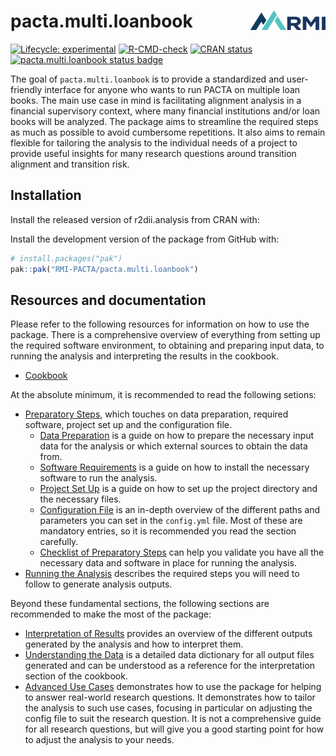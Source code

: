 # pacta.multi.loanbook <a href="https://rmi-pacta.github.io/pacta.multi.loanbook"><img src="man/figures/logo.png" align="right" height="31" /></a>


<!-- badges: start -->
[![Lifecycle: experimental](https://img.shields.io/badge/lifecycle-experimental-orange.svg)](https://lifecycle.r-lib.org/articles/stages.html#experimental)
[![R-CMD-check](https://github.com/RMI-PACTA/pacta.multi.loanbook/actions/workflows/R-CMD-check.yaml/badge.svg)](https://github.com/RMI-PACTA/pacta.multi.loanbook/actions/workflows/R-CMD-check.yaml)
[![CRAN
status](https://www.r-pkg.org/badges/version/pacta.multi.loanbook)](https://CRAN.R-project.org/package=pacta.multi.loanbook)
[![pacta.multi.loanbook status badge](https://rmi-pacta.r-universe.dev/badges/pacta.multi.loanbook)](https://rmi-pacta.r-universe.dev/pacta.multi.loanbook)
<!-- badges: end -->

The goal of `pacta.multi.loanbook` is to provide a standardized and user-friendly interface for anyone who wants to run PACTA on multiple loan books. The main use case in mind is facilitating alignment analysis in a financial supervisory context, where many financial institutions and/or loan books will be analyzed. The package aims to streamline the required steps as much as possible to avoid cumbersome repetitions. It also aims to remain flexible for tailoring the analysis to the individual needs of a project to provide useful insights for many research questions around transition alignment and transition risk.

## Installation

Install the released version of r2dii.analysis from CRAN with:


Install the development version of the package from GitHub with:

``` r
# install.packages("pak")
pak::pak("RMI-PACTA/pacta.multi.loanbook")
```

## Resources and documentation

Please refer to the following resources for information on how to use the package. There is a comprehensive overview of everything from setting up the required software environment, to obtaining and preparing input data, to running the analysis and interpreting the results in the cookbook.

- [Cookbook](https://rmi-pacta.github.io/pacta.multi.loanbook/articles/cookbook.html)

At the absolute minimum, it is recommended to read the following setions:

- [Preparatory Steps](https://rmi-pacta.github.io/pacta.multi.loanbook/articles/cookbook.html#preparatory-steps), which touches on data preparation, required software, project set up and the configuration file.
  - [Data Preparation](https://rmi-pacta.github.io/pacta.multi.loanbook/articles/cookbook.html#required-input-data-sets) is a guide on how to prepare the necessary input data for the analysis or which external sources to obtain the data from.
  - [Software Requirements](https://rmi-pacta.github.io/pacta.multi.loanbook/articles/cookbook.html#required-software) is a guide on how to install the necessary software to run the analysis.
  - [Project Set Up](https://rmi-pacta.github.io/pacta.multi.loanbook/articles/cookbook.html#project-setup) is a guide on how to set up the project directory and the necessary files.
  - [Configuration File](https://rmi-pacta.github.io/pacta.multi.loanbook/articles/config_yml.html) is an in-depth overview of the different paths and parameters you can set in the `config.yml` file. Most of these are mandatory entries, so it is recommended you read the section carefully.
  - [Checklist of Preparatory Steps](https://rmi-pacta.github.io/pacta.multi.loanbook/articles/cookbook.html#checklist-of-preparatory-steps) can help you validate you have all the necessary data and software in place for running the analysis.
- [Running the Analysis](https://rmi-pacta.github.io/pacta.multi.loanbook/articles/cookbook.html#running-the-analysis) describes the required steps you will need to follow to generate analysis outputs.

Beyond these fundamental sections, the following sections are recommended to make the most of the package:

- [Interpretation of Results](https://rmi-pacta.github.io/pacta.multi.loanbook/articles/cookbook.html#interpretation-of-results) provides an overview of the different outputs generated by the analysis and how to interpret them.
- [Understanding the Data](https://rmi-pacta.github.io/pacta.multi.loanbook/articles/data_dictionary.html) is a detailed data dictionary for all output files generated and can be understood as a reference for the interpretation section of the cookbook.
- [Advanced Use Cases](https://rmi-pacta.github.io/pacta.multi.loanbook/articles/cookbook.html#advanced-use-cases) demonstrates how to use the package for helping to answer real-world research questions. It demonstrates how to tailor the analysis to such use cases, focusing in particular on adjusting the config file to suit the research question. It is not a comprehensive guide for all research questions, but will give you a good starting point for how to adjust the analysis to your needs.

